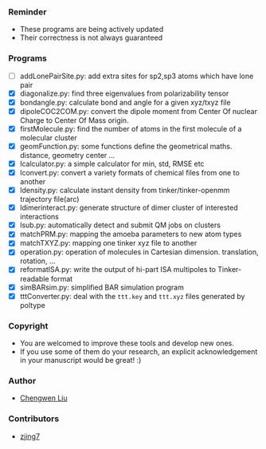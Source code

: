 ### Reminder 
  * These programs are being actively updated
  * Their correctness is not always guaranteed 

### Programs
  * [ ] addLonePairSite.py: add extra sites for sp2,sp3 atoms which have lone pair 
  * [x] diagonalize.py: find three eigenvalues from polarizability tensor
  * [x] bondangle.py: calculate bond and angle for a given xyz/txyz file
  * [x] dipoleCOC2COM.py: convert the dipole moment from Center Of nuclear Charge to Center Of Mass origin. 
  * [x] firstMolecule.py: find the number of atoms in the first molecule of a molecular cluster
  * [x] geomFunction.py: some functions define the geometrical maths. distance, geometry center ...
  * [x] lcalculator.py: a simple calculator for min, std, RMSE etc
  * [x] lconvert.py: convert a variety formats of chemical files from one to another
  * [x] ldensity.py: calculate instant density from tinker/tinker-openmm trajectory file(arc) 
  * [x] ldimerinteract.py: generate structure of dimer cluster of interested interactions
  * [x] lsub.py: automatically detect and submit QM jobs on clusters 
  * [x] matchPRM.py: mapping the amoeba parameters to new atom types 
  * [x] matchTXYZ.py: mapping one tinker xyz file to another 
  * [x] operation.py: operation of molecules in Cartesian dimension. translation, rotation, ...
  * [x] reformatISA.py: write the output of hi-part ISA multipoles to Tinker-readable format
  * [x] simBARsim.py: simplified BAR simulation program
  * [x] tttConverter.py: deal with the `ttt.key` and `ttt.xyz` files generated by poltype

### Copyright 
  * You are welcomed to improve these tools and develop new ones.
  * If you use some of them do your research, an explicit acknowledgement in your manuscript would be great! :)

### Author
  * [Chengwen Liu](https://github.com/leucinw)

### Contributors
  * [zjing7](https://github.com/zjing7) 
